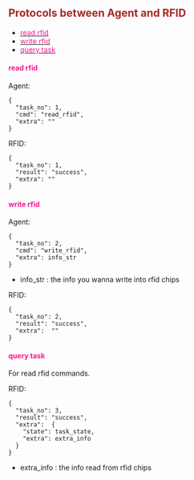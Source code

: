 ## <font color="#A52A2A">Protocols between Agent and RFID</font>

- [<font color="#FF1493">read rfid</font>](#read-rfid)
- [<font color="#FF1493">write rfid</font>](#write-rfid)
- [<font color="#FF1493">query task</font>](#query-task)

#### <font color="#FF1493">read rfid</font>
Agent:
```json5
{
  "task_no": 1,  
  "cmd": "read_rfid",  
  "extra": "" 
}
```

RFID:
```json5
{
  "task_no": 1,  
  "result": "success",   
  "extra": ""       
}
``` 

#### <font color="#FF1493">write rfid</font>
Agent:
```
{
  "task_no": 2,  
  "cmd": "write_rfid",  
  "extra": info_str  
}
```
- info_str : the info you wanna write into rfid chips 

RFID:
```json5
{
  "task_no": 2,  
  "result": "success",   
  "extra":  ""   
}
```

#### <font color="#FF1493">query task</font>
For read rfid commands.

RFID:
```
{
  "task_no": 3,  
  "result": "success",   
  "extra":  {
    "state": task_state,
    "extra": extra_info
  }       
}
```
- extra_info : the info read from rfid chips  